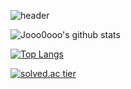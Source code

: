 ![header](https://capsule-render.vercel.app/api?type=wave&color=gradient&text=Joo&height=200&fontSize=100)


<!--### Hi there 👋-->

![Jooo0ooo's github stats](https://github-readme-stats.vercel.app/api?username=jooo0ooo&show_icons=true&theme=dracula)

[![Top Langs](https://github-readme-stats.vercel.app/api/top-langs/?username=jooo0ooo&layout=compact&theme=dracula)](https://github.com/jooo0ooo/github-readme-stats)


[![solved.ac tier](http://mazassumnida.wtf/api/v2/generate_badge?boj=wldn3634)](https://solved.ac/wldn3634)
<!--
**jooo0ooo/jooo0ooo** is a ✨ _special_ ✨ repository because its `README.md` (this file) appears on your GitHub profile.

Here are some ideas to get you started:

- 🔭 I’m currently working on ...
- 🌱 I’m currently learning ...
- 👯 I’m looking to collaborate on ...
- 🤔 I’m looking for help with ...
- 💬 Ask me about ...
- 📫 How to reach me: ...
- 😄 Pronouns: ...
- ⚡ Fun fact: ...
-->
